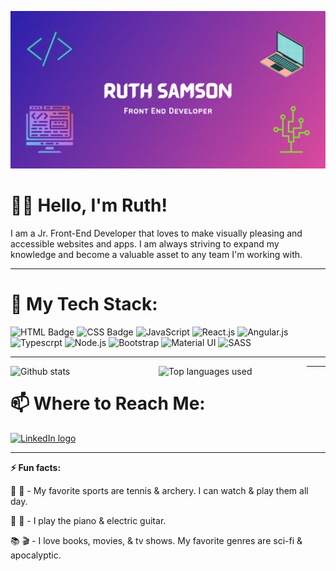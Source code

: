 
![Github Banner](./images/github_banner.png)

# 👋🏽 Hello, I'm Ruth!

I am a Jr. Front-End Developer that loves to make visually pleasing and accessible websites and apps. I am always striving to expand my knowledge and become a valuable asset to any team I'm working with. 

---

# 🔨  My Tech Stack: 

![HTML Badge](https://img.shields.io/badge/HTML5-E34F26?style=for-the-badge&logo=html5&logoColor=white)
![CSS Badge](https://img.shields.io/badge/CSS3-1572B6?style=for-the-badge&logo=css3&logoColor=white)
![JavaScript](https://img.shields.io/badge/JavaScript-F7DF1E?style=for-the-badge&logo=javascript&logoColor=black)
![React.js](https://img.shields.io/badge/React-20232A?style=for-the-badge&logo=react&logoColor=61DAFB)
![Angular.js](https://img.shields.io/badge/AngularJS-E23237?style=for-the-badge&logo=angularjs&logoColor=white)
![Typescrpt](https://img.shields.io/badge/TypeScript-007ACC?style=for-the-badge&logo=typescript&logoColor=white)
![Node.js](https://img.shields.io/badge/Node.js-43853D?style=for-the-badge&logo=node.js&logoColor=white)
![Bootstrap](https://img.shields.io/badge/Bootstrap-563D7C?style=for-the-badge&logo=bootstrap&logoColor=white)
![Material UI](https://img.shields.io/badge/Material--UI-0081CB?style=for-the-badge&logo=material-ui&logoColor=white)
![SASS](https://img.shields.io/badge/Sass-CC6699?style=for-the-badge&logo=sass&logoColor=white)

---

<img align="left" width="47%" src="https://github-readme-stats.vercel.app/api?username=ruthsamson&theme=tokyonight&show_icons=true" alt="Github stats">
<img align="left" width="47%"src="https://github-readme-stats.vercel.app/api/top-langs/?username=ruthsamson&layout=compact" alt="Top languages used">

---
 
# 📫 Where to Reach Me: 

<a href='https://www.linkedin.com/in/ruthsamson'>
    <img src="https://img.shields.io/badge/LinkedIn-0077B5?style=for-the-badge&logo=linkedin&logoColor=white" alt="LinkedIn logo">
</a>

---

**⚡ Fun facts:** 

🎾 🏹 - My favorite sports are tennis & archery. I can watch & play them all day. 
 
🎹 🎸 - I play the piano & electric guitar.

📚 🎬 - I love books, movies, & tv shows. My favorite genres are sci-fi & apocalyptic.   

